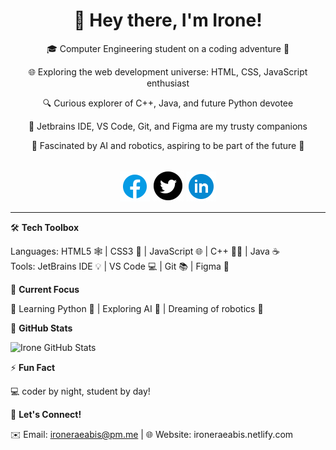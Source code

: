 <div align="center">
  <h1>👋 Hey there, I'm Irone!</h1>
  <p>🎓 Computer Engineering student on a coding adventure 🚀</p>
  <p>🌐 Exploring the web development universe: HTML, CSS, JavaScript enthusiast</p>
  <p>🔍 Curious explorer of C++, Java, and future Python devotee</p>
  <p>🚀 Jetbrains IDE, VS Code, Git, and Figma are my trusty companions</p>
  <p>🤖 Fascinated by AI and robotics, aspiring to be part of the future 🤖</p>
  <br>
  <a href="#"><img src="img/facebook.gif" alt="facebook"></a>
  <a href="#"><img src="img/twitter.gif" alt="Twitter"></a>
  <a href="#"><img src="img/linkedin.gif" alt="LinkedIn"></a>
</div>

---

🛠️ **Tech Toolbox**

Languages: HTML5 🕸️ | CSS3 🎨 | JavaScript 🌐 | C++ 🧑‍💻 | Java ☕
<br>
Tools: JetBrains IDE 💡 | VS Code 💻 | Git 📚 | Figma 🎨

🔭 **Current Focus**

🌱 Learning Python 🐍 | Exploring AI 🤖 | Dreaming of robotics 🤖

🚀 **GitHub Stats**

![Irone GitHub Stats](https://github-readme-stats.vercel.app/api?username=ironerae&show_icons=true&theme=radical)

⚡ **Fun Fact**

💻 coder by night, student by day!

💌 **Let's Connect!**

✉️ Email: ironeraeabis@pm.me | 🌐 Website: ironeraeabis.netlify.com
